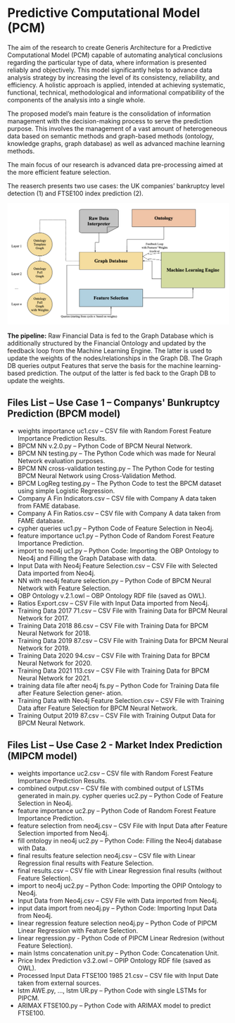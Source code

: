 # Predictive Computational Model (PCM)
The aim of the research to create Generis Architecture for a Predictive Computational Model (PCM) capable of automating analytical conclusions regarding the particular type of data, where information is presented reliably and objectively. This model significantly helps to advance data analysis strategy by increasing the level of its consistency, reliability, and efficiency. A holistic approach is applied, intended at achieving systematic, functional, technical, methodological and informational compatibility of the components of the analysis into a single whole.

The proposed model’s main feature is the consolidation of information management with the decision-making process to serve the prediction purpose. This involves the management of a vast amount of heterogeneous data based on semantic methods and graph-based methods (ontology, knowledge graphs, graph database) as well as advanced machine learning methods.

The main focus of our research is advanced data pre-processing aimed at the more efficient feature selection.

The reaserch presents two use cases: the UK companies’ bankruptcy level detection (1) and FTSE100 index prediction (2).

![PCM](Generic_Model_new2022.png)

__The pipeline:__ Raw Financial Data is fed to the Graph Database which is additionally structured by the Financial Ontology and updated by the feedback loop from the Machine Learning Engine. The latter is used to update the weights of the nodes/relationships in the Graph DB. The Graph DB queries output Features that serve the basis for the machine learning-based prediction. The output of the latter is fed back to the Graph DB to update the weights.


## Files List – Use Case 1 – Companys' Bunkruptcy Prediction (BPCM model)

* weights importance uc1.csv – CSV file with Random Forest Feature Importance Prediction Results.
* BPCM NN v.2.0.py – Python Code of BPCM Neural Network.
* BPCM NN testing.py – The Python Code which was made for Neural Network evaluation purposes.
* BPCM NN cross-validation testing.py –  The Python Code for testing BPCM Neural Network using Cross-Validation Method.
* BPCM LogReg testing.py –  The Python Code to test the BPCM dataset using simple Logistic Regression.
* Company A Fin Indicators.csv – CSV file with Company A data taken from FAME database.
* Company A Fin Ratios.csv – CSV file with Company A data taken from FAME database.
* cypher queries uc1.py – Python Code of Feature Selection in Neo4j.
* feature importance uc1.py – Python Code of Random Forest Feature Importance Prediction.
* import to neo4j uc1.py – Python Code: Importing the OBP Ontology to Neo4j and Filling the Graph Database with data.
* Input Data with Neo4j Feature Selection.csv – CSV File with Selected Data imported from Neo4j.
* NN with neo4j feature selection.py – Python Code of BPCM Neural Network with Feature Selection.
* OBP Ontology v.2.1.owl – OBP Ontology RDF file (saved as OWL).
* Ratios Export.csv – CSV File with Input Data imported from Neo4j.
* Training Data 2017 71.csv – CSV File with Training Data for BPCM Neural Network for 2017.
* Training Data 2018 86.csv – CSV File with Training Data for BPCM Neural Network for 2018.
* Training Data 2019 87.csv – CSV File with Training Data for BPCM Neural Network for 2019.
* Training Data 2020 94.csv – CSV File with Training Data for BPCM Neural Network for 2020.
* Training Data 2021 113.csv – CSV File with Training Data for BPCM Neural Network for 2021.
* training data file after neo4j fs.py – Python Code for Training Data file after Feature Selection gener-
ation.
* Training Data with Neo4j Feature Selection.csv – CSV File with Training Data after Feature Selection for BPCM Neural Network.
* Training Output 2019 87.csv – CSV File with Training Output Data for BPCM Neural Network.



## Files List – Use Case 2 - Market Index Prediction (MIPCM model)


* weights importance uc2.csv – CSV file with Random Forest Feature Importance Prediction Results.
* combined output.csv – CSV file with combined output of LSTMs generated in main.py. cypher queries uc2.py
– Python Code of Feature Selection in Neo4j.
* feature importance uc2.py – Python Code of Random Forest Feature Importance Prediction.
* feature selection from neo4j.csv – CSV File with Input Data after Feature Selection imported from Neo4j.
* fill ontology in neo4j uc2.py – Python Code: Filling the Neo4j database with Data.
* final results feature selection neo4j.csv – CSV file with Linear Regression final results with Feature
Selection.
* final results.csv – CSV file with Linear Regression final results (without Feature Selection).
* import to neo4j uc2.py – Python Code: Importing the OPIP Ontology to Neo4j.
* Input Data from Neo4j.csv – CSV File with Data imported from Neo4j.
* input data import from neo4j.py – Python Code: Importing Input Data from Neo4j.
* linear regression feature selection neo4j.py – Python Code of PIPCM Linear Regression with Feature Selection.
* linear regression.py - Python Code of PIPCM Linear Redresion (without Feature Selection).
* main lstms concatenation unit.py – Python Code: Concatenation Unit.
* Price Index Prediction v3.2.owl – OPIP Ontology RDF file (saved as OWL).
* Processed Input Data FTSE100 1985 21.csv – CSV file with Input Date taken from external sources.
* lstm AWE.py, ..., lstm UR.py – Python Code with single LSTMs for PIPCM.
* ARIMAX FTSE100.py – Python Code with ARIMAX model to predict FTSE100.
